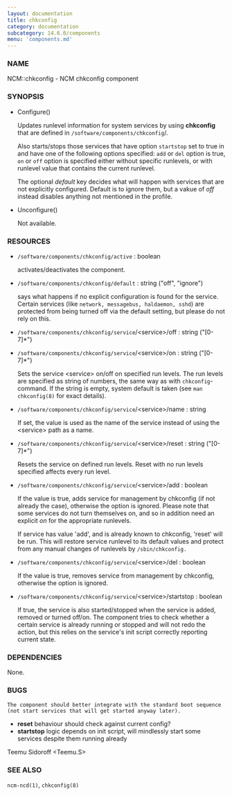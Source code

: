 ```yaml
---
layout: documentation
title: chkconfig
category: documentation
subcategory: 14.6.0/components
menu: 'components.md'
---
```

### NAME

NCM::chkconfig - NCM chkconfig component

### SYNOPSIS

- Configure()

    Updates runlevel information for system services by using __chkconfig__ that are
    defined in `/software/components/chkconfig`/. 

    Also starts/stops those services that have option `startstop` set to true in 
    and have one of the following options specified: 
    `add` or `del` option is true, `on` or `off` option is specified either 
    without specific runlevels, or with runlevel value that contains the current runlevel. 

    The optional _default_ key decides what will happen with services that are not explicitly
    configured. Default is to ignore them, but a vakue of _off_ instead disables anything
    not mentioned in the profile.

- Unconfigure()

    Not available.

### RESOURCES

- `/software/components/chkconfig/active` : boolean

    activates/deactivates the component.

- `/software/components/chkconfig/default` : string ("off", "ignore")

    says what happens if no explicit configuration is found for the
    service. Certain services (like `network, messagebus, haldaemon,
    sshd`) are protected from being turned off via the default setting,
    but please do not rely on this.

- `/software/components/chkconfig/service`/&lt;service&gt;/off : string ("\[0-7\]\*")
- `/software/components/chkconfig/service`/&lt;service&gt;/on : string ("\[0-7\]\*")

    Sets the service &lt;service&gt; on/off on specified run levels. The run
    levels are specified as string of numbers, the same way as with
    `chkconfig`\-command. If the string is empty, system default is taken
    (see `man chkconfig(8)` for exact details).

- `/software/components/chkconfig/service`/&lt;service&gt;/name : string 

    If set, the value is used as the name of the service instead of using the 
    &lt;service&gt; path as a name. 

- `/software/components/chkconfig/service`/&lt;service&gt;/reset : string ("\[0-7\]\*")

    Resets the service on defined run levels. Reset with no run levels specified 
    affects every run level. 

- `/software/components/chkconfig/service`/&lt;service&gt;/add : boolean

    If the value is true, adds service for management by chkconfig (if not
    already the case), otherwise the option is ignored. Please note that
    some services do not turn themselves on, and so in addition need an
    explicit _on_ for the appropriate runlevels.

    If service has value 'add', and is already known to chkconfig, 'reset'
    will be run. This will restore service runlevel to its default values
    and protect from any manual changes of runlevels by `/sbin/chkconfig.`

- `/software/components/chkconfig/service`/&lt;service&gt;/del : boolean

    If the value is true, removes service from management by chkconfig, otherwise
    the option is ignored. 

- `/software/components/chkconfig/service`/&lt;service&gt;/startstop : boolean

    If true, the service is also started/stopped when the service is
    added, removed or turned off/on. The component tries to check whether
    a certain service is already running or stopped and will not redo the
    action, but this relies on the service's init script correctly
    reporting current state.

### DEPENDENCIES

None.

### BUGS

    The component should better integrate with the standard boot sequence
    (not start services that will get started anyway later).

- __reset__ behaviour should check against current config?
- __startstop__ logic depends on init script, will mindlessly start some services despite them running already

Teemu Sidoroff &lt;Teemu.S&gt;

### SEE ALSO

`ncm-ncd(1)`, `chkconfig(8)`
